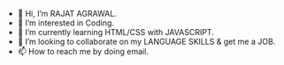 - 👋 Hi, I’m RAJAT AGRAWAL.
- 👀 I’m interested in Coding.
- 🌱 I’m currently learning HTML/CSS with JAVASCRIPT.
- 💞️ I’m looking to collaborate on my LANGUAGE SKILLS & get me a JOB.
- 📫 How to reach me by doing email.

<!---
agrawalrajat310/agrawalrajat310 is a ✨ special ✨ repository because its `README.md` (this file) appears on your GitHub profile.
You can click the Preview link to take a look at your changes.
--->
